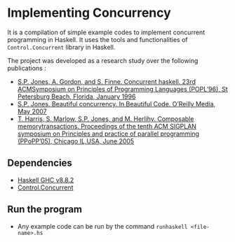 # Implementing Concurrency

It is a compilation of simple example codes to implement concurrent programming in Haskell. It uses the tools and functionalities of `Control.Concurrent` library in Haskell.

The project was developed as a research study over the following publications :

* [S.P. Jones, A. Gordon, and S. Finne. Concurrent haskell. 23rd ACMSymposium on Principles of Programming Languages (POPL’96), St Petersburg Beach, Florida, January 1996](https://www.microsoft.com/en-us/research/wp-content/uploads/1996/01/concurrent-haskell.pdf)
* [S.P. Jones. Beautiful concurrency. In Beautiful Code. O’Reilly Media, May 2007](https://www.microsoft.com/en-us/research/publication/beautiful-concurrency/)
* [T. Harris, S. Marlow, S.P. Jones, and M. Herlihy. Composable memorytransactions.   Proceedings of the tenth ACM SIGPLAN symposium on Principles and practice of parallel programming (PPoPP’05), Chicago IL,USA, June 2005](https://dl.acm.org/doi/pdf/10.1145/1065944.1065952)

## Dependencies

* [Haskell GHC v8.8.2](https://www.haskell.org/ghc/download_ghc_8_8_2.html)
* [Control.Concurrent](http://hackage.haskell.org/package/base-4.14.0.0/docs/Control-Concurrent.html)

## Run the program

* Any example code can be run by the command `runhaskell <file-name>.hs`
